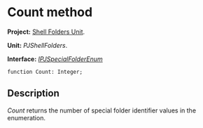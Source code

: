# Count method #

**Project:** [Shell Folders Unit](ShellFoldersUnit.md).

**Unit:** _PJShellFolders_.

**Interface:** _[IPJSpecialFolderEnum](IPJSpecialFolderEnum.md)_

```
function Count: Integer;
```

## Description ##

_Count_ returns the number of special folder identifier values in the enumeration.